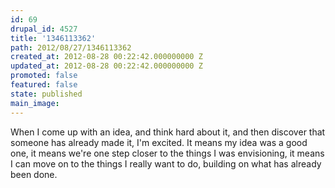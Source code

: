 ```yaml
---
id: 69
drupal_id: 4527
title: '1346113362'
path: 2012/08/27/1346113362
created_at: 2012-08-28 00:22:42.000000000 Z
updated_at: 2012-08-28 00:22:42.000000000 Z
promoted: false
featured: false
state: published
main_image: 
---
```

When I come up with an idea, and think hard about it, and then discover that someone has already made it, I'm excited. It means my idea was a good one, it means we're one step closer to the things I was envisioning, it means I can move on to the things I really want to do, building on what has already been done.
